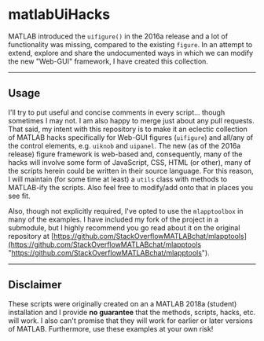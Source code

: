 # matlabUiHacks
MATLAB introduced the `uifigure()` in the 2016a release and a lot of functionality was missing, compared to the existing `figure`. In an attempt to extend, explore and share the undocumented ways in which we can modify the new "Web-GUI" framework, I have created this collection.

---

## Usage

I'll try to put useful and concise comments in every script... though sometimes I may not. I am also happy to merge just about any pull requests. That said, my intent with this repository is to make it an eclectic collection of MATLAB hacks specifically for Web-GUI figures (`uifigure`) and all/any of the control elements, e.g. `uiknob` and `uipanel`. The new (as of the 2016a release) figure framework is web-based and, consequently, many of the hacks will involve some form of JavaScript, CSS, HTML (or other), many of the scripts herein could be written in their source language. For this reason, I will maintain (for some time at least) a `utils` class with methods to MATLAB-ify the scripts. Also feel free to modify/add onto that in places you see fit.

Also, though not explicitly required, I've opted to use the `mlapptoolbox` in many of the examples. I have included my fork of the project in a submodule, but I highly recommend you go read about it on the original repository at [https://github.com/StackOverflowMATLABchat/mlapptools](https://github.com/StackOverflowMATLABchat/mlapptools "https://github.com/StackOverflowMATLABchat/mlapptools").


---

## Disclaimer

These scripts were originally created on an a MATLAB 2018a (student) installation and I provide __no guarantee__ that the methods, scripts, hacks, etc. will work. I also can't promise that they will work for earlier or later versions of MATLAB. Furthermore, use these examples at your own risk!
